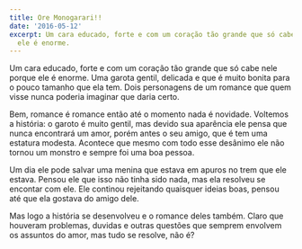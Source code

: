 ```yaml
---
title: Ore Monogarari!!
date: '2016-05-12'
excerpt: Um cara educado, forte e com um coração tão grande que só cabe nele porque
  ele é enorme.
---
```




Um cara educado, forte e com um coração tão grande que só cabe nele porque
ele é enorme. Uma garota gentil, delicada e que é muito bonita para o pouco
tamanho que ela tem. Dois personagens de um romance que quem visse nunca
poderia imaginar que daria certo.

Bem, romance é romance então até o momento nada é novidade. Voltemos a
história: o garoto é muito gentil, mas devido sua aparência ele pensa que
nunca encontrará um amor, porém antes o seu amigo, que é tem uma estatura
modesta. Acontece que mesmo com todo esse desânimo ele não tornou um
monstro e sempre foi uma boa pessoa.

Um dia ele pode salvar uma menina que estava em apuros no trem que ele
estava. Pensou ele que isso não tinha sido nada, mas ela resolveu se
encontar com ele. Ele continou rejeitando quaisquer ideias boas, pensou até
que ela gostava do amigo dele.

Mas logo a história se desenvolveu e o romance deles também. Claro que
houveram problemas, duvidas e outras questões que semprem envolvem os
assuntos do amor, mas tudo se resolve, não é?

